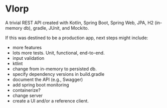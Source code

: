 # Vlorp
A trivial REST API created with Kotlin, Spring Boot, Spring Web, JPA, H2 (in-memory db), gradle, JUnit, and Mockito.

If this was destined to be a production app, next steps might include:
* more features
* lots more tests. Unit, functional, end-to-end. 
* input validation
* ktlint
* change from in-memory to persisted db.
* specify dependency versions in build.gradle
* document the API (e.g., Swagger)
* add spring boot monitoring
* containerize?
* change server
* create a UI and/or a reference client. 

